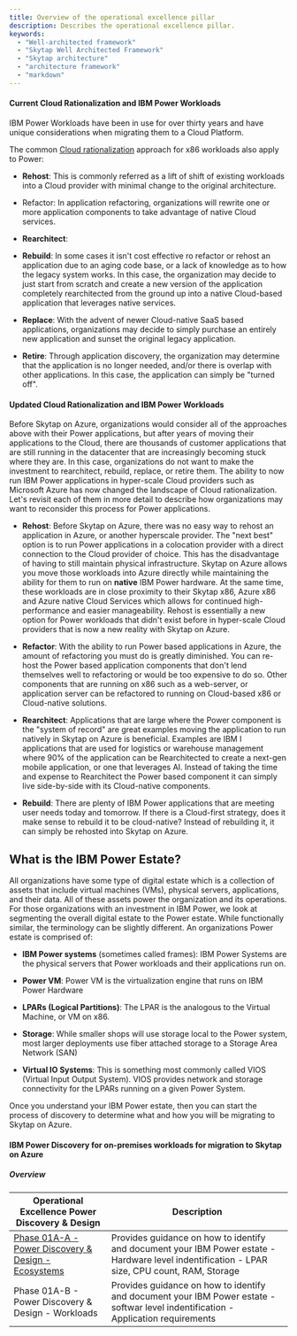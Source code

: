 ```yaml
---
title: Overview of the operational excellence pillar
description: Describes the operational excellence pillar.
keywords:
  - "Well-architected framework"
  - "Skytap Well Architected Framework"
  - "Skytap architecture"
  - "architecture framework"
  - "markdown"
---
```



#### Current Cloud Rationalization and IBM Power Workloads

IBM Power Workloads have been in use for over thirty years and have
unique considerations when migrating them to a Cloud Platform. 

The common [Cloud
rationalization](https://docs.microsoft.com/en-us/azure/cloud-adoption-framework/digital-estate/5-rs-of-rationalization)
approach for x86 workloads also apply to Power:

-   **Rehost**: This is commonly referred as a lift of shift of existing
    workloads into a Cloud provider with minimal change to the original
    architecture.

-   Refactor: In application refactoring, organizations will rewrite one
    or more application components to take advantage of native Cloud
    services.

-   **Rearchitect**:

-   **Rebuild**: In some cases it isn't cost effective ro refactor or
    rehost an application due to an aging code base, or a lack of
    knowledge as to how the legacy system works. In this case, the
    organization may decide to just start from scratch and create a new
    version of the application completely rearchitected from the ground
    up into a native Cloud-based application that leverages native
    services.

-   **Replace**: With the advent of newer Cloud-native SaaS based
    applications, organizations may decide to simply purchase an
    entirely new application and sunset the original legacy application.

-   **Retire**: Through application discovery, the organization may
    determine that the application is no longer needed, and/or there is
    overlap with other applications. In this case, the application can
    simply be "turned off".

#### Updated Cloud Rationalization and IBM Power Workloads 

Before Skytap on Azure, organizations would consider all of the
approaches above with their Power applications, but after years of
moving their applications to the Cloud, there are thousands of customer
applications that are still running in the datacenter that are
increasingly becoming stuck where they are. In this case, organizations
do not want to make the investment to rearchitect, rebuild, replace, or
retire them. The ability to now run IBM Power applications in
hyper-scale Cloud providers such as Microsoft Azure has now changed the
landscape of Cloud rationalization. Let's revisit each of them in more
detail to describe how organizations may want to reconsider this process
for Power applications.

-   **Rehost**: Before Skytap on Azure, there was no easy way to rehost
    an application in Azure, or another hyperscale provider. The "next
    best" option is to run Power applications in a colocation provider
    with a direct connection to the Cloud provider of choice. This has
    the disadvantage of having to still maintain physical
    infrastructure. Skytap on Azure allows you move those workloads into
    Azure directly while maintaining the ability for them to run on
    **native** IBM Power hardware. At the same time, these workloads are
    in close proximity to their Skytap x86, Azure x86 and Azure native
    Cloud Services which allows for continued high-performance and
    easier manageability. Rehost is essentially a new option for Power
    workloads that didn't exist before in hyper-scale Cloud providers
    that is now a new reality with Skytap on Azure.

-   **Refactor**: With the ability to run Power based applications in
    Azure, the amount of refactoring you must do is greatly diminished.
    You can re-host the Power based application components that don't
    lend themselves well to refactoring or would be too expensive to do
    so. Other components that are running on x86 such as a web-server,
    or application server can be refactored to running on Cloud-based
    x86 or Cloud-native solutions.

-   **Rearchitect**: Applications that are large where the Power
    component is the "system of record" are great examples moving the
    application to run natively in Skytap on Azure is beneficial.
    Examples are IBM I applications that are used for logistics or
    warehouse management where 90% of the application can be
    Rearchitected to create a next-gen mobile application, or one that
    leverages AI. Instead of taking the time and expense to Rearchitect
    the Power based component it can simply live side-by-side with its
    Cloud-native components.

-   **Rebuild**: There are plenty of IBM Power applications that are
    meeting user needs today and tomorrow. If there is a Cloud-first
    strategy, does it make sense to rebuild it to be cloud-native?
    Instead of rebuilding it, it can simply be rehosted into Skytap on
    Azure.

## What is the IBM Power Estate?

All organizations have some type of digital estate which is a collection
of assets that include virtual machines (VMs), physical servers,
applications, and their data. All of these assets power the organization
and its operations. For those organizations with an investment in IBM
Power, we look at segmenting the overall digital estate to the Power
estate. While functionally similar, the terminology can be slightly
different. An organizations Power estate is comprised of:

-   **IBM Power systems** (sometimes called frames): IBM Power Systems
    are the physical servers that Power workloads and their applications
    run on.

-   **Power VM**: Power VM is the virtualization engine that runs on IBM
    Power Hardware

-   **LPARs (Logical Partitions)**: The LPAR is the analogous to the
    Virtual Machine, or VM on x86.

-   **Storage**: While smaller shops will use storage local to the Power
    system, most larger deployments use fiber attached storage to a
    Storage Area Network (SAN)

-   **Virtual IO Systems**: This is something most commonly called VIOS
    (Virtual Input Output System). VIOS provides network and storage
    connectivity for the LPARs running on a given Power System.

Once you understand your IBM Power estate, then you can start the
process of discovery to determine what and how you will be migrating to
Skytap on Azure.

#### IBM Power Discovery for on-premises workloads for migration to Skytap on Azure

##### Overview


| Operational Excellence Power Discovery & Design | Description |
|-------------------|-------------|
| [Phase 01A-A - Power Discovery & Design - Ecosystems](./discoveryecosystems.md) | Provides guidance on how to identify and document your IBM Power estate - Hardware level indentification - LPAR size, CPU count, RAM, Storage  |
| Phase 01A-B - Power Discovery & Design - Workloads | Provides guidance on how to identify and document your IBM Power estate - softwar level indentification - Application requirements |
